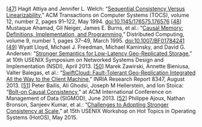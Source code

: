 [[47](ch09.html#Attiya1994gw-marker)] Hagit Attiya and Jennifer L. Welch:
“[Sequential Consistency
Versus Linearizability](http://courses.csail.mit.edu/6.852/01/papers/p91-attiya.pdf),” ACM Transactions on Computer Systems (TOCS),
volume 12, number 2, pages 91–122, May 1994.
[doi:10.1145/176575.176576](http://dx.doi.org/10.1145/176575.176576) [[48](ch09.html#Ahamad1995gl-marker)] Mustaque Ahamad, Gil Neiger, James E. Burns, et al.:
“[Causal
Memory: Definitions, Implementation, and Programming](http://www-i2.informatik.rwth-aachen.de/i2/fileadmin/user_upload/documents/Seminar_MCMM11/Causal_memory_1996.pdf),” Distributed
Computing, volume 9, number 1, pages 37–49, March 1995.
[doi:10.1007/BF01784241](http://dx.doi.org/10.1007/BF01784241) [[49](ch09.html#Lloyd2013vf-marker)] Wyatt Lloyd, Michael J. Freedman,
Michael Kaminsky, and David G. Andersen:
“[Stronger
Semantics for Low-Latency Geo-Replicated Storage](https://www.usenix.org/system/files/conference/nsdi13/nsdi13-final149.pdf),” at 10th USENIX Symposium on Networked
Systems Design and Implementation (NSDI), April 2013. [[50](ch09.html#Zawirski2013wc-marker)] Marek Zawirski, Annette Bieniusa, Valter Balegas, et al.:
“[SwiftCloud: Fault-Tolerant Geo-Replication Integrated All
the Way to the Client Machine](http://arxiv.org/abs/1310.3107),” INRIA Research Report 8347, August 2013. [[51](ch09.html#Bailis2013wl-marker)] Peter Bailis, Ali Ghodsi, Joseph M Hellerstein, and Ion Stoica:
“[Bolt-on Causal Consistency](http://db.cs.berkeley.edu/papers/sigmod13-bolton.pdf),” at
ACM International Conference on Management of Data (SIGMOD), June 2013. [[52](ch09.html#Ajoux2015wh_ch9-marker)] Philippe Ajoux, Nathan Bronson, Sanjeev
Kumar, et al.:
“[Challenges
to Adopting Stronger Consistency at Scale](https://www.usenix.org/system/files/conference/hotos15/hotos15-paper-ajoux.pdf),” at 15th USENIX Workshop on Hot Topics in
Operating Systems (HotOS), May 2015.